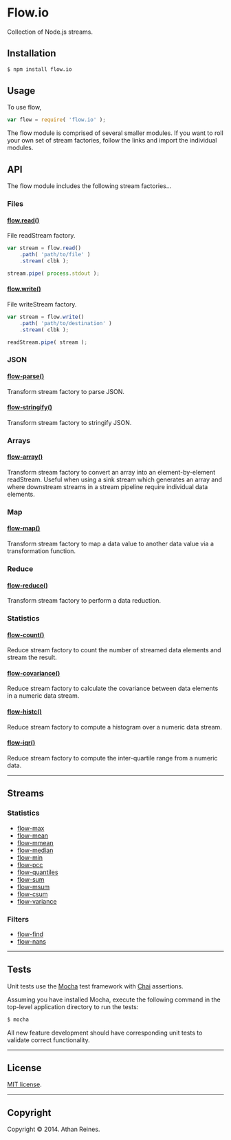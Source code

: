 Flow.io
==========

Collection of Node.js streams.


## Installation

``` bash
$ npm install flow.io
```

## Usage

To use flow,

``` javascript
var flow = require( 'flow.io' );
```

The flow module is comprised of several smaller modules. If you want to roll your own set of stream factories, follow the links and import the individual modules.


## API

The flow module includes the following stream factories...

### Files

#### [flow.read()](https://github.com/flow-io/flow-read)

File readStream factory.

``` javascript
var stream = flow.read()
	.path( 'path/to/file' )
	.stream( clbk );

stream.pipe( process.stdout );
```


#### [flow.write()](https://github.com/flow-io/flow-write)

File writeStream factory.

``` javascript
var stream = flow.write()
	.path( 'path/to/destination' )
	.stream( clbk );

readStream.pipe( stream );
```


### JSON

#### [flow-parse()](https://github.com/flow-io/flow-parse)

Transform stream factory to parse JSON.


#### [flow-stringify()](https://github.com/flow-io/flow-stringify)

Transform stream factory to stringify JSON.


### Arrays

#### [flow-array()](https://github.com/flow-io/flow-array)

Transform stream factory to convert an array into an element-by-element readStream. Useful when using a sink stream which generates an array and where downstream streams in a stream pipeline require individual data elements. 


### Map

#### [flow-map()](https://github.com/flow-io/flow-map)

Transform stream factory to map a data value to another data value via a transformation function.


### Reduce

#### [flow-reduce()](https://github.com/flow-io/flow-reduce)

Transform stream factory to perform a data reduction.


### Statistics

#### [flow-count()](https://github.com/flow-io/flow-count)

Reduce stream factory to count the number of streamed data elements and stream the result.


#### [flow-covariance()](https://github.com/flow-io/flow-covariance)

Reduce stream factory to calculate the covariance between data elements in a numeric data stream.


#### [flow-histc()](https://github.com/flow-io/flow-histc)

Reduce stream factory to compute a histogram over a numeric data stream.


#### [flow-iqr()](https://github.com/flow-io/flow-iqr)

Reduce stream factory to compute the inter-quartile range from a numeric data.




---
## Streams


### Statistics

*	[flow-max](https://github.com/flow-io/flow-max)
*	[flow-mean](https://github.com/flow-io/flow-mean)
*	[flow-mmean](https://github.com/flow-io/flow-mmean)
*	[flow-median](https://github.com/flow-io/flow-median)
*	[flow-min](https://github.com/flow-io/flow-min)
*	[flow-pcc](https://github.com/flow-io/flow-pcc)
*	[flow-quantiles](https://github.com/flow-io/flow-quantiles)
*	[flow-sum](https://github.com/flow-io/flow-sum)
*	[flow-msum](https://github.com/flow-io/flow-msum)
*	[flow-csum](https://github.com/flow-io/flow-csum)
*	[flow-variance](https://github.com/flow-io/flow-variance)


### Filters

*	[flow-find](https://github.com/flow-io/flow-find)
*	[flow-nans](https://github.com/flow-io/flow-nans)




---
## Tests

Unit tests use the [Mocha](http://visionmedia.github.io/mocha) test framework with [Chai](http://chaijs.com) assertions.

Assuming you have installed Mocha, execute the following command in the top-level application directory to run the tests:

``` bash
$ mocha
```

All new feature development should have corresponding unit tests to validate correct functionality.


---
## License

[MIT license](http://opensource.org/licenses/MIT). 


---
## Copyright

Copyright &copy; 2014. Athan Reines.
